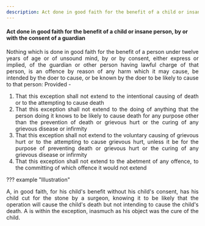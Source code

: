 ```yaml
---
description: Act done in good faith for the benefit of a child or insane person, by or with the consent of a guardian
---
```


#### Act done in good faith for the benefit of a child or insane person, by or with the consent of a guardian
<div style="text-align: justify">

Nothing which is done in good faith for the benefit of a person under twelve years of age or of unsound mind, by or by consent, either express or implied, of the guardian or other person having lawful charge of that person, is an offence by reason of any harm which it may cause, be intended by the doer to cause, or be known by the doer to be likely to cause to that person: Provided -

</div>

1. <div style="text-align: justify"> That this exception shall not extend to the intentional causing of death or to the attempting to cause death </div>
2. <div style="text-align: justify"> That this exception shall not extend to the doing of anything that the person doing it knows to be likely to cause death for any purpose other than the prevention of death or grievous hurt or the curing of any grievous disease or infirmity </div>
3. <div style="text-align: justify"> That this exception shall not extend to the voluntary causing of grievous hurt or to the attempting to cause grievous hurt, unless it be for the purpose of preventing death or grievous hurt or the curing of any grievous disease or infirmity </div>
4. <div style="text-align: justify"> That this exception shall not extend to the abetment of any offence, to the committing of which offence it would not extend </div>

??? example "Illustration"
    <div style="text-align: justify"> A, in good faith, for his child's benefit without his child's consent, has his child cut for the stone by a surgeon, knowing it to be likely that the operation will cause the child's death but not intending to cause the child's death. A is within the exception, inasmuch as his object was the cure of the child.
